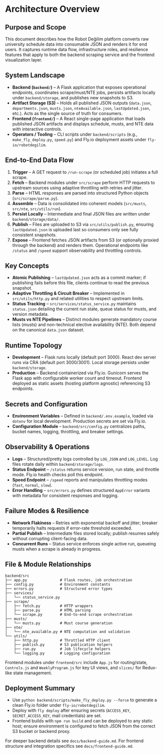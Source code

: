 # Architecture Overview

## Purpose and Scope
This document describes how the Robot Değilim platform converts raw university schedule data into consumable JSON and renders it for end users. It captures runtime data flow, infrastructure roles, and resilience features that apply to both the backend scraping service and the frontend visualization layer.

## System Landscape
- **Backend (`backend/`)** – A Flask application that exposes operational endpoints, coordinates scrape/must/NTE jobs, persists artifacts locally under `backend/storage`, and publishes new snapshots to S3.
- **Artifact Storage (S3)** – Holds all published JSON outputs (`data.json`, `departments.json`, `musts.json`, `nteAvailable.json`, `lastUpdated.json`, etc.). Acts as the single source of truth for consumers.
- **Frontend (`frontend/`)** – A React single-page application that loads published JSON artifacts and displays schedule, musts, and NTE data with interactive controls.
- **Operators / Tooling** – CLI scripts under `backend/scripts` (e.g., `make_fly_deploy.py`, `speed.py`) and Fly.io deployment assets under `fly-io/robotdegilim`.

## End-to-End Data Flow
1. **Trigger** – A GET request to `/run-scrape` (or scheduled job) initiates a full scrape.
2. **Fetch** – Backend modules under `src/scrape` perform HTTP requests to upstream sources using adaptive throttling with retries and jitter.
3. **Parse** – HTML responses are parsed into structured Python objects (`src/scrape/parse.py`).
4. **Assemble** – Data is consolidated into coherent models (`src/musts`, `src/nte`, `src/utils/run`).
5. **Persist Locally** – Intermediate and final JSON files are written under `backend/storage/data/`.
6. **Publish** – Files are uploaded to S3 via `src/utils/publish.py`, ensuring `lastUpdated.json` is uploaded last so consumers only see fully consistent snapshots.
7. **Expose** – Frontend fetches JSON artifacts from S3 (or optionally proxied through the backend) and renders them. Operational endpoints like `/status` and `/speed` support observability and throttling controls.

## Key Concepts
- **Atomic Publishing** – `lastUpdated.json` acts as a commit marker; if publishing fails before this file, clients continue to read the previous snapshot.
- **Adaptive Throttling & Circuit Breaker** – Implemented in `src/utils/http.py` and related utilities to respect upstream limits.
- **Status Tracking** – `src/services/status_service.py` maintains `status.json` detailing the current run state, queue status for musts, and version metadata.
- **Musts vs NTE Pipelines** – Distinct modules generate mandatory course lists (musts) and non-technical elective availability (NTE). Both depend on the canonical `data.json` dataset.

## Runtime Topology
- **Development** – Flask runs locally (default port 3000). React dev server runs via CRA (default port 3000/3001). Local storage persists under `backend/storage`.
- **Production** – Backend containerized via Fly.io. Gunicorn serves the Flask app with configurable worker count and timeout. Frontend deployed as static assets (hosting platform agnostic) referencing S3 endpoints.

## Secrets and Configuration
- **Environment Variables** – Defined in `backend/.env.example`, loaded via `dotenv` for local development. Production secrets are set via Fly.io.
- **Configuration Module** – `backend/src/config.py` centralizes paths, bucket names, logging, throttling, and breaker settings.

## Observability & Operations
- **Logs** – Structured/pretty logs controlled by `LOG_JSON` and `LOG_LEVEL`. Log files rotate daily within `backend/storage/logs`.
- **Status Endpoint** – `/status` returns service version, run state, and throttle mode. Fly.io health checks poll this endpoint.
- **Speed Endpoint** – `/speed` reports and manipulates throttling modes (`fast`, `normal`, `slow`).
- **Error Handling** – `src/errors.py` defines structured `AppError` variants with metadata for consistent responses and logging.

## Failure Modes & Resilience
- **Network Flakiness** – Retries with exponential backoff and jitter; breaker temporarily halts requests if error-rate threshold exceeded.
- **Partial Publish** – Intermediate files stored locally; publish resumes safely without corrupting client-facing data.
- **Concurrent Runs** – Status service enforces single active run, queueing musts when a scrape is already in progress.

## File & Module Relationships
```
backend/src
├── app.py               # Flask routes, job orchestration
├── config.py            # Environment constants
├── errors.py            # Structured error types
├── services/
│   └── status_service.py
├── scrape/
│   ├── fetch.py         # HTTP wrappers
│   ├── parse.py         # HTML parsing
│   └── scrape.py        # End-to-end scrape orchestration
├── musts/
│   └── musts.py         # Must course generation
├── nte/
│   └── nte_available.py # NTE computation and validation
└── utils/
    ├── http.py          # Throttled HTTP client
    ├── publish.py       # S3 publication helpers
    ├── run.py           # Job lifecycle helpers
    └── logging.py       # Logging configuration
```
Frontend modules under `frontend/src` include `App.js` for routing/state, `Controls.js` and `WeeklyProgram.js` for key UI views, and `slices/` for Redux-like state management.

## Deployment Summary
- Use `python backend/scripts/make_fly_deploy.py --force` to generate a clean Fly.io folder under `fly-io/robotdegilim`.
- Deploy with `fly deploy` after ensuring secrets (`ACCESS_KEY`, `SECRET_ACCESS_KEY`, mail credentials) are set.
- Frontend builds with `npm run build` and can be deployed to any static host; ensure environment is configured to fetch JSON from the correct S3 bucket or backend proxy.

For deeper backend details see `docs/backend-guide.md`. For frontend structure and integration specifics see `docs/frontend-guide.md`.
